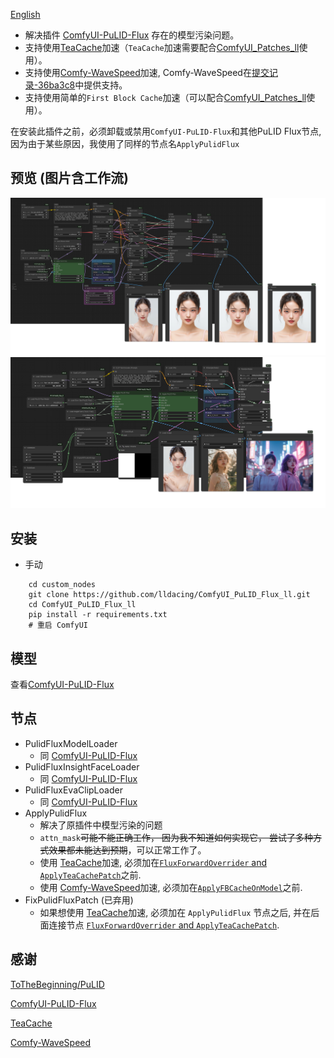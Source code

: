 [English](README.md)

- 解决插件 [ComfyUI-PuLID-Flux](https://github.com/balazik/ComfyUI-PuLID-Flux) 存在的模型污染问题。
- 支持使用[TeaCache](https://github.com/ali-vilab/TeaCache)加速（`TeaCache`加速需要配合[ComfyUI_Patches_ll](https://github.com/lldacing/ComfyUI_Patches_ll)使用）。
- 支持使用[Comfy-WaveSpeed](https://github.com/chengzeyi/Comfy-WaveSpeed)加速, Comfy-WaveSpeed在[提交记录-36ba3c8](https://github.com/chengzeyi/Comfy-WaveSpeed/commit/36ba3c8b74735d4521828507a4bf323df1a9a9d0)中提供支持。
- 支持使用简单的`First Block Cache`加速（可以配合[ComfyUI_Patches_ll](https://github.com/lldacing/ComfyUI_Patches_ll)使用）。

在安装此插件之前，必须卸载或禁用`ComfyUI-PuLID-Flux`和其他PuLID Flux节点, 因为由于某些原因，我使用了同样的节点名`ApplyPulidFlux`

## 预览 (图片含工作流)
![save api extended](examples/PuLID_with_speedup.png)
![save api extended](examples/PuLID_with_attn_mask.png)

## 安装

- 手动
```shell
    cd custom_nodes
    git clone https://github.com/lldacing/ComfyUI_PuLID_Flux_ll.git
    cd ComfyUI_PuLID_Flux_ll
    pip install -r requirements.txt
    # 重启 ComfyUI
```
## 模型
查看[ComfyUI-PuLID-Flux](https://github.com/balazik/ComfyUI-PuLID-Flux)

## 节点
- PulidFluxModelLoader
  - 同 [ComfyUI-PuLID-Flux](https://github.com/balazik/ComfyUI-PuLID-Flux)
- PulidFluxInsightFaceLoader
  - 同 [ComfyUI-PuLID-Flux](https://github.com/balazik/ComfyUI-PuLID-Flux)
- PulidFluxEvaClipLoader
  - 同 [ComfyUI-PuLID-Flux](https://github.com/balazik/ComfyUI-PuLID-Flux)
- ApplyPulidFlux
  - 解决了原插件中模型污染的问题
  - `attn_mask`~~可能不能正确工作， 因为我不知道如何实现它， 尝试了多种方式效果都未能达到预期~~，可以正常工作了。
  - 使用 [TeaCache](https://github.com/ali-vilab/TeaCache)加速, 必须加在[`FluxForwardOverrider` and `ApplyTeaCachePatch`](https://github.com/lldacing/ComfyUI_Patches_ll)之前.
  - 使用 [Comfy-WaveSpeed](https://github.com/chengzeyi/Comfy-WaveSpeed)加速, 必须加在[`ApplyFBCacheOnModel`](https://github.com/lldacing/ComfyUI_Patches_ll)之前.
- FixPulidFluxPatch (已弃用)
  - 如果想使用 [TeaCache](https://github.com/ali-vilab/TeaCache)加速, 必须加在 `ApplyPulidFlux` 节点之后, 并在后面连接节点 [`FluxForwardOverrider` and `ApplyTeaCachePatch`](https://github.com/lldacing/ComfyUI_Patches_ll).

## 感谢

[ToTheBeginning/PuLID](https://github.com/ToTheBeginning/PuLID)

[ComfyUI-PuLID-Flux](https://github.com/balazik/ComfyUI-PuLID-Flux)

[TeaCache](https://github.com/ali-vilab/TeaCache)

[Comfy-WaveSpeed](https://github.com/chengzeyi/Comfy-WaveSpeed)